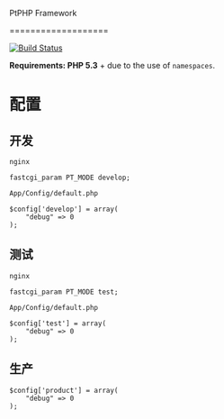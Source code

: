 PtPHP Framework

===================

[![Build Status](https://travis-ci.org/ptphp/PtPHP.svg)](https://travis-ci.org/ptphp/PtPHP)

**Requirements: PHP 5.3** + due to the use of `namespaces`.


# 配置 #


## 开发 ##

`nginx`

    fastcgi_param PT_MODE develop;

`App/Config/default.php`

    $config['develop'] = array(
        "debug" => 0
    );

## 测试 ##

`nginx`

    fastcgi_param PT_MODE test;

`App/Config/default.php`

    $config['test'] = array(
        "debug" => 0
    );

## 生产 ##

    $config['product'] = array(
        "debug" => 0
    );